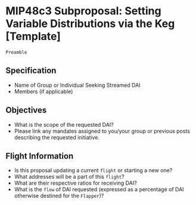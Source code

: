 # MIP48c3 Subproposal: Setting Variable Distributions via the Keg [Template]

```
Preamble
```

## Specification

* Name of Group or Individual Seeking Streamed DAI 
* Members (if applicable)

## Objectives

* What is the scope of the requested DAI?
* Please link any mandates assigned to you/your group or previous posts describing the requested initiative.

## Flight Information

* Is this proposal updating a current `flight` or starting a new one?
* What addresses will be a part of this `flight`? 
* What are their respective ratios for receiving DAI?
* What is the `flow` of DAI requested (expressed as a percentage of DAI otherwise destined for the `Flapper`)?
